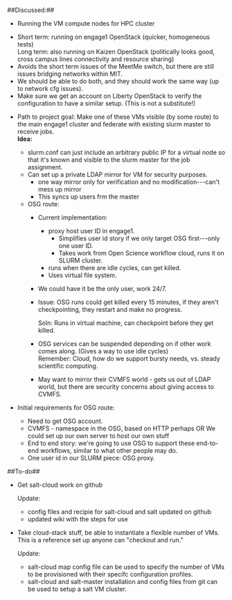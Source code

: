 ##Discussed:##

* Running the VM compute nodes for HPC cluster
 - Short term: running on engage1 OpenStack (quicker, homogeneous tests)       
   Long term: also running on Kaizen OpenStack (politically looks good, cross campus lines connectivity and resource sharing)
 - Avoids the short term issues of the MeetMe switch, but there are still issues bridging networks within MIT. 
 - We should be able to do both, and they should work the same way (up to network cfg issues).
 - Make sure we get an account on Liberty OpenStack to verify the configuration to have a similar setup. (This is not a substitute!)

* Path to project goal:
  Make one of these VMs visible (by some route) to the main engage1 cluster and federate with existing slurm master to receive jobs.      
  **Idea:**
  - slurm.conf can just include an arbitrary public IP for a virtual node so that it's known and visible to the slurm master for the job assignment.
  - Can set up a private LDAP mirror for VM for security purposes.
    * one way mirror only for verification and no modification---can't mess up mirror
    * This syncs up users frm the master
  - OSG route: 
    * Current implementation: 
      - proxy host user ID in engage1. 
         * Simplifies user id story if we only target OSG first---only one user ID.
         * Takes work from Open Science workflow cloud, runs it on SLURM cluster. 
      - runs when there are idle cycles, can get killed.
      - Uses virtual file system.	
    * We could have it be the only user, work 24/7.  
    * Issue: OSG runs could get killed every 15 minutes, if they aren't checkpointing, they restart and make no progress.

      Soln: Runs in virtual machine, can checkpoint before they get killed.
    * OSG services can be suspended depending on if other work comes along. (Gives a way to use idle cycles)     
      Remember: Cloud, how do we support bursty needs, vs. steady scientific computing. 
    * May want to mirror their CVMFS world - gets us out of LDAP world, but there are security concerns about giving access to CVMFS. 

* Initial requirements for OSG route:
  - Need to get OSG account. 
  - CVMFS - namespace in the OSG, based on HTTP perhaps OR We could set up our own server to host our own stuff
  - End to end story: we're going to use OSG to support these end-to-end workflows, similar to what other people may do. 
  - One user id in our SLURM piece: OSG proxy. 


##To-do##

* Get salt-cloud work on github 

  Update:
  - config files and recipie for salt-cloud and salt updated on github
  - updated wiki with the steps for use
* Take cloud-stack stuff, be able to instantiate a flexible number of VMs. This is a reference set up anyone can "checkout and run."

  Update:
  - salt-cloud map config file can be used to specify the number of VMs to be provisioned with their specifc configuration profiles.
  - salt-cloud and salt-master installation and config files from git can be used to setup a salt VM cluster.
